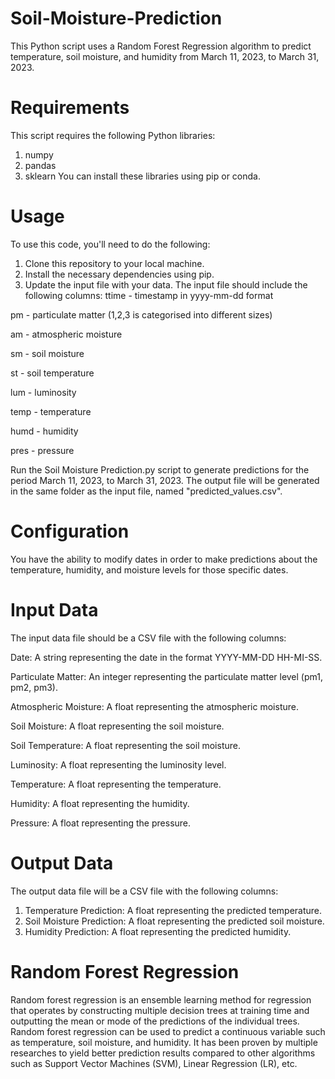 # Soil-Moisture-Prediction
This Python script uses a Random Forest Regression algorithm to predict temperature, soil moisture, and humidity from March 11, 2023, to March 31, 2023.
# Requirements
This script requires the following Python libraries:
1) numpy
2) pandas
3) sklearn
You can install these libraries using pip or conda.
# Usage
To use this code, you'll need to do the following:
1) Clone this repository to your local machine.
2) Install the necessary dependencies using pip.
3) Update the input file with your data. The input file should include the following columns:
ttime - timestamp in yyyy-mm-dd format

pm - particulate matter (1,2,3 is categorised into different sizes)

am - atmospheric moisture

sm - soil moisture

st - soil temperature

lum - luminosity

temp - temperature

humd - humidity

pres - pressure

Run the Soil Moisture Prediction.py script to generate predictions for the period March 11, 2023, to March 31, 2023.
The output file will be generated in the same folder as the input file, named "predicted_values.csv".
# Configuration
You have the ability to modify dates in order to make predictions about the temperature, humidity, and moisture levels for those specific dates.
# Input Data
The input data file should be a CSV file with the following columns:

Date: A string representing the date in the format YYYY-MM-DD HH-MI-SS.

Particulate Matter: An integer representing the particulate matter level (pm1, pm2, pm3).

Atmospheric Moisture: A float representing the atmospheric moisture.

Soil Moisture: A float representing the soil moisture.

Soil Temperature: A float representing the soil moisture.

Luminosity: A float representing the luminosity level.

Temperature: A float representing the temperature.

Humidity: A float representing the humidity.

Pressure: A float representing the pressure.

# Output Data
The output data file will be a CSV file with the following columns:

1) Temperature Prediction: A float representing the predicted temperature.
2) Soil Moisture Prediction: A float representing the predicted soil moisture.
3) Humidity Prediction: A float representing the predicted humidity.

# Random Forest Regression
Random forest regression is an ensemble learning method for regression that operates by constructing multiple decision trees at training time and outputting the mean or mode of the predictions of the individual trees. Random forest regression can be used to predict a continuous variable such as temperature, soil moisture, and humidity. It has been proven by multiple researches to yield better prediction results compared to other algorithms such as Support Vector Machines (SVM), Linear Regression (LR), etc.
